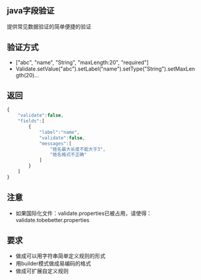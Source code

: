 ## java字段验证

提供常见数据验证的简单便捷的验证

## 验证方式

* ["abc", "name", "String", "maxLength:20", "required"]
* Validate.setValue("abc").setLabel("name").setType("String").setMaxLength(20)...

## 返回

```javascript
{
    "validate":false,
    "fields":[
        {
            "label":"name",
            "validate":false,
            "messages":[
                "姓名最大长度不能大于3",
                "姓名格式不正确"
            ]
        }
    ]
}
```

## 注意

* 如果国际化文件：validate.properties已被占用，请使得：validate.tobebetter.properties

## 要求

* 做成可以用字符串简单定义规则的形式
* 用builder模式做成易编码的格式
* 做成可扩展自定义规则